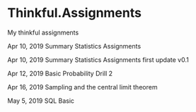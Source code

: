 # Thinkful.Assignments
My thinkful assignments

Apr 10, 2019  Summary Statistics Assignments

Apr 10, 2019  Summary Statistics Assignments first update v0.1

Apr 12, 2019  Basic Probability Drill 2

Apr 16, 2019 Sampling and the central limit theorem

May 5, 2019  SQL Basic
